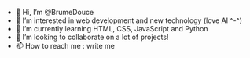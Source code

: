 - 👋 Hi, I’m @BrumeDouce
- 👀 I’m interested in web development and new technology (love AI ^-^)
- 🌱 I’m currently learning HTML, CSS, JavaScript and Python
- 💞️ I’m looking to collaborate on a lot of projects!
- 📫 How to reach me : write me


